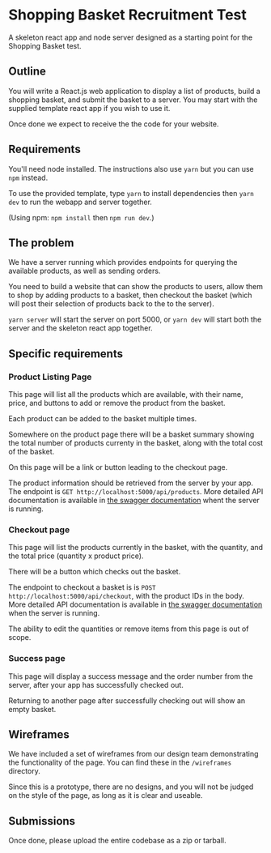 # Shopping Basket Recruitment Test

A skeleton react app and node server designed as a starting point for the Shopping Basket test.

## Outline

You will write a React.js web application to display a list of products, build a shopping basket, and submit the basket to a server.
You may start with the supplied template react app if you wish to use it.

Once done we expect to receive the the code for your website.

## Requirements

You'll need node installed. The instructions also use `yarn` but you can use `npm` instead.

To use the provided template, type `yarn` to install dependencies then `yarn dev` to run the webapp and server together.

(Using npm: `npm install` then `npm run dev`.)

## The problem

We have a server running which provides endpoints for querying the available products, as well as sending orders.

You need to build a website that can show the products to users, allow them to shop by adding products to a basket, then checkout the basket (which will post their selection of products back to the to the server).

`yarn server` will start the server on port 5000, or `yarn dev` will start both the server and the skeleton react app together.

## Specific requirements

### Product Listing Page

This page will list all the products which are available, with their name, price, and buttons to add or remove the product from the basket.

Each product can be added to the basket multiple times.

Somewhere on the product page there will be a basket summary showing the total number of products currenty in the basket, along with the total cost of the basket.

On this page will be a link or button leading to the checkout page.

The product information should be retrieved from the server by your app. The endpoint is `GET http://localhost:5000/api/products`. More detailed API documentation is available in [the swagger documentation](http://localhost:5000/api-docs/) whent the server is running.

### Checkout page

This page will list the products currently in the basket, with the quantity, and the total price (quantity x product price).

There will be a button which checks out the basket.

The endpoint to checkout a basket is is `POST http://localhost:5000/api/checkout`, with the product IDs in the body. More detailed API documentation is available in [the swagger documentation](http://localhost:5000/api-docs/) when the server is running.

The ability to edit the quantities or remove items from this page is out of scope.

### Success page

This page will display a success message and the order number from the server, after your app has successfully checked out.

Returning to another page after successfully checking out will show an empty basket.

## Wireframes

We have included a set of wireframes from our design team demonstrating the functionality of the page. You can find these in the `/wireframes` directory.

Since this is a prototype, there are no designs, and you will not be judged on the style of the page, as long as it is clear and useable.

## Submissions

Once done, please upload the entire codebase as a zip or tarball.
